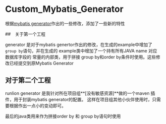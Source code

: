 # Custom_Mybatis_Generator
根据[mybatis generator](https://github.com/mybatis/generator/tree/master/core)作出的一些修改，添加了一些新的特性

##　关于第一个工程

generator 是对于mybatis genertor作出的修改，在生成的example中增加了`group by`语句，并在生成的 example类中增加了一个持有所有JAVA name 对应数据库字段的
常量的内部类，用于拼接 group by和order by条件时使用。这些修改已经提交到原Mybatis Generator

## 对于第二个工程

runlion generator 是我针对所在项目组**[没有敏感资源]**做的一个maven 插件，用于封装mybatis generator的配置。
这样在项目组其他小伙伴使用时，只需要根据作出一点小的变动即可。


最后的java类用来作为拼接order by 和 group by语句时使用
